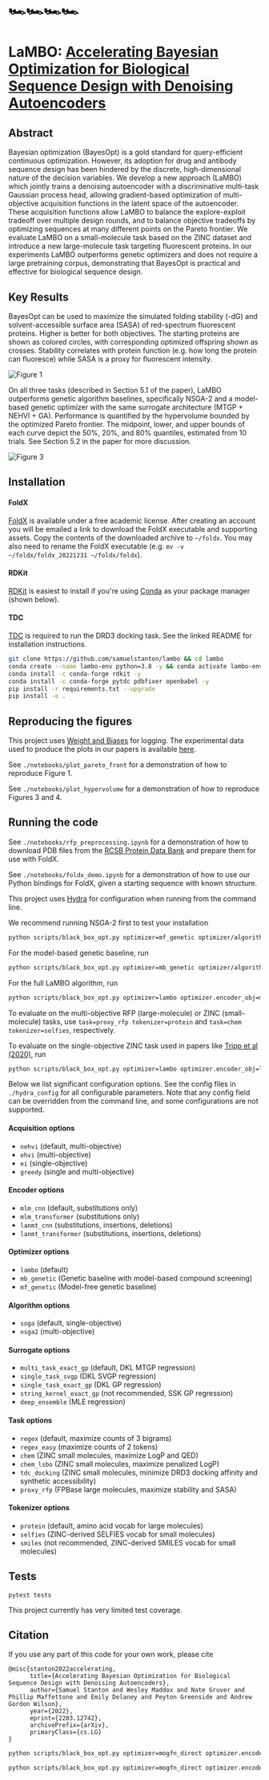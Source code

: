 # 🏎️🏎️🏎️🏎️
# LaMBO: [Accelerating Bayesian Optimization for Biological Sequence Design with Denoising Autoencoders](https://arxiv.org/abs/2203.12742)

## Abstract

Bayesian optimization (BayesOpt) is a gold standard for query-efficient continuous optimization.
However, its adoption for drug and antibody sequence design has been hindered by the discrete, high-dimensional nature of the decision variables. 
We develop a new approach (LaMBO) which jointly trains a denoising autoencoder with a discriminative multi-task Gaussian process head, allowing gradient-based optimization of multi-objective acquisition functions in the latent space of the autoencoder.
These acquisition functions allow LaMBO to balance the explore-exploit tradeoff over multiple design rounds, and to balance objective tradeoffs by optimizing sequences at many different points on the Pareto frontier.
We evaluate LaMBO on a small-molecule task based on the ZINC dataset and introduce a new large-molecule task targeting fluorescent proteins.
In our experiments LaMBO outperforms genetic optimizers and does not require a large pretraining corpus, demonstrating that BayesOpt is practical and effective for biological sequence design.

## Key Results

BayesOpt can be used to maximize the simulated folding stability (-dG) and solvent-accessible surface area (SASA) of red-spectrum fluorescent proteins.
Higher is better for both objectives.
The starting proteins are shown as colored circles, with corresponding optimized offspring shown as crosses.
Stability correlates with protein function (e.g. how long the protein can fluoresce) while SASA is a proxy for fluorescent intensity.

![Figure 1](https://github.com/samuelstanton/lambo/blob/main/lambo/assets/figures/lambo_pareto_front.png?raw=true)

On all three tasks (described in Section 5.1 of the paper), LaMBO outperforms genetic algorithm baselines, specifically NSGA-2 and a model-based genetic optimizer with the same surrogate architecture (MTGP + NEHVI + GA). 
Performance is quantified by the hypervolume bounded by the optimized Pareto frontier.
The midpoint, lower, and upper bounds of each curve depict the 50\%, 20\%, and 80\% quantiles, estimated from 10 trials. 
See Section 5.2 in the paper for more discussion.

![Figure 3](https://github.com/samuelstanton/lambo/blob/main/lambo/assets/figures/lambo_ga_comparison.png?raw=true)


## Installation

#### FoldX
[FoldX](https://foldxsuite.crg.eu/academic-license-info) is available under a free academic license. 
After creating an account you will be emailed a link to download the FoldX executable and supporting assets.
Copy the contents of the downloaded archive to `~/foldx`.
You may also need to rename the FoldX executable (e.g. `mv -v ~/foldx/foldx_20221231 ~/foldx/foldx`).

#### RDKit
[RDKit](https://www.rdkit.org/) is easiest to install if you're using [Conda](https://docs.conda.io/en/latest/)
as your package manager (shown below).


#### TDC
[TDC](https://github.com/mims-harvard/TDC) is required to run the DRD3 docking task.
See the linked README for installation instructions.


```bash
git clone https://github.com/samuelstanton/lambo && cd lambo
conda create --name lambo-env python=3.8 -y && conda activate lambo-env
conda install -c conda-forge rdkit -y
conda install -c conda-forge pytdc pdbfixer openbabel -y
pip install -r requirements.txt --upgrade
pip install -e .
```

## Reproducing the figures

This project uses [Weight and Biases](https://docs.wandb.ai/) for logging.
The experimental data used to produce the plots in our papers is available [here](https://wandb.ai/samuelstanton/lambo).

See `./notebooks/plot_pareto_front` for a demonstration of how to reproduce Figure 1.

See `./notebooks/plot_hypervolume` for a demonstration of how to reproduce Figures 3 and 4.

## Running the code

See `./notebooks/rfp_preprocessing.ipynb` for a demonstration of how to download PDB files from the [RCSB Protein Data Bank](https://www.rcsb.org/)
and prepare them for use with FoldX.

See `./notebooks/foldx_demo.ipynb` for a demonstration of how to use our Python bindings for FoldX, 
given a starting sequence with known structure.

This project uses [Hydra](https://hydra.cc/) for configuration when running from the command line.

We recommend running NSGA-2 first to test your installation

```bash
python scripts/black_box_opt.py optimizer=mf_genetic optimizer/algorithm=nsga2 task=regex tokenizer=protein
```

For the model-based genetic baseline, run
```bash
python scripts/black_box_opt.py optimizer=mb_genetic optimizer/algorithm=soga optimizer.encoder_obj=mll task=regex tokenizer=protein surrogate=multi_task_exact_gp acquisition=nehvi
```

For the full LaMBO algorithm, run
```bash
python scripts/black_box_opt.py optimizer=lambo optimizer.encoder_obj=mlm task=regex tokenizer=protein surrogate=multi_task_exact_gp acquisition=nehvi
```

To evaluate on the multi-objective RFP (large-molecule) or ZINC (small-molecule) tasks,
use `task=proxy_rfp tokenizer=protein` and `task=chem tokenizer=selfies`,
respectively.

To evaluate on the single-objective ZINC task used in papers like
[Tripp et al (2020)](https://proceedings.neurips.cc/paper/2020/hash/81e3225c6ad49623167a4309eb4b2e75-Abstract.html),
run

```bash
python scripts/black_box_opt.py optimizer=lambo optimizer.encoder_obj=lanmt task=chem_lsbo tokenizer=selfies surrogate=single_task_svgp acquisition=ei encoder=lanmt_cnn
```


Below we list significant configuration options.
See the config files in `./hydra_config` for all configurable parameters.
Note that any config field can be overridden from the command line, and some configurations are not supported. 

#### Acquisition options
- `nehvi` (default, multi-objective)
- `ehvi` (multi-objective)
- `ei` (single-objective)
- `greedy` (single and multi-objective)

#### Encoder options
- `mlm_cnn` (default, substitutions only)
- `mlm_transformer` (substitutions only)
- `lanmt_cnn` (substitutions, insertions, deletions)
- `lanmt_transformer` (substitutions, insertions, deletions)

#### Optimizer options
- `lambo` (default)
- `mb_genetic` (Genetic baseline with model-based compound screening)
- `mf_genetic` (Model-free genetic baseline)

#### Algorithm options
- `soga` (default, single-objective)
- `nsga2` (multi-objective)

#### Surrogate options
- `multi_task_exact_gp` (default, DKL MTGP regression)
- `single_task_svgp` (DKL SVGP regression)
- `single_task_exact_gp` (DKL GP regression)
- `string_kernel_exact_gp` (not recommended, SSK GP regression)
- `deep_ensemble` (MLE regression)

#### Task options
- `regex` (default, maximize counts of 3 bigrams)
- `regex_easy` (maximize counts of 2 tokens)
- `chem` (ZINC small molecules, maximize LogP and QED)
- `chem_lsbo` (ZINC small molecules, maximize penalized LogP)
- `tdc_docking` (ZINC small molecules, minimize DRD3 docking affinity and synthetic accessibility)
- `proxy_rfp` (FPBase large molecules, maximize stability and SASA)

#### Tokenizer options
- `protein` (default, amino acid vocab for large molecules)
- `selfies` (ZINC-derived SELFIES vocab for small molecules)
- `smiles` (not recommended, ZINC-derived SMILES vocab for small molecules)


## Tests

`pytest tests`

This project currently has very limited test coverage.

## Citation

If you use any part of this code for your own work, please cite

```
@misc{stanton2022accelerating,
      title={Accelerating Bayesian Optimization for Biological Sequence Design with Denoising Autoencoders}, 
      author={Samuel Stanton and Wesley Maddox and Nate Gruver and Phillip Maffettone and Emily Delaney and Peyton Greenside and Andrew Gordon Wilson},
      year={2022},
      eprint={2203.12742},
      archivePrefix={arXiv},
      primaryClass={cs.LG}
}
```


```bash
python scripts/black_box_opt.py optimizer=mogfn_direct optimizer.encoder_obj=mlm task=regex tokenizer=protein surrogate=multi_task_exact_gp acquisition=nehvi optimizer.train_steps=10000 task.min_len=12 task.max_len=16 wandb_mode=online optimizer.beta_cond=False optimizer.sample_beta=48 optimizer.beta_max=64

python scripts/black_box_opt.py optimizer=mogfn_direct optimizer.encoder_obj=mlm task=regex tokenizer=protein surrogate=multi_task_exact_gp acquisition=nehvi optimizer.train_steps=10000 task.min_len=12 task.max_len=16 wandb_mode=disabled optimizer.beta_cond=False optimizer.sample_beta=48 optimizer.beta_max=64 group_name=test exp_name=test exp_tags="[test]"
```